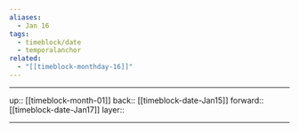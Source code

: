 ```yaml
---
aliases:
  - Jan 16
tags:
  - timeblock/date
  - temporalanchor
related:
  - "[[timeblock-monthday-16]]"
---
```




***

up:: [[timeblock-month-01]]
back:: [[timeblock-date-Jan15]]
forward:: [[timeblock-date-Jan17]]
layer:: 

***

